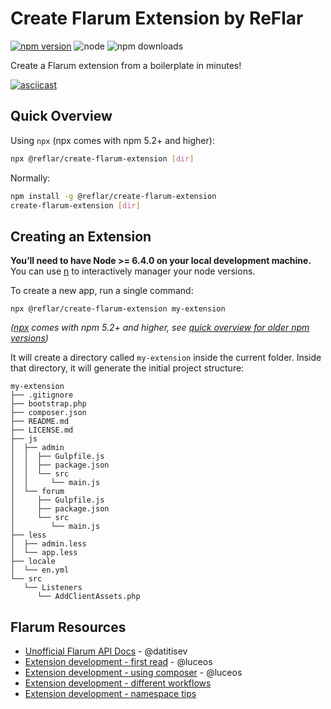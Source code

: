 # Create Flarum Extension by ReFlar

[![npm version](https://img.shields.io/npm/v/@reflar/create-flarum-extension.svg)](https://www.npmjs.com/package/@reflar/create-flarum-extension) ![node](https://img.shields.io/node/v/@reflar/create-flarum-extension.svg)
![npm downloads](https://img.shields.io/npm/dt/@reflar/create-flarum-extension.svg)

Create a Flarum extension from a boilerplate in minutes!

[![asciicast](https://asciinema.org/a/179886.png)](https://asciinema.org/a/179886)

## Quick Overview

Using `npx` (npx comes with npm 5.2+ and higher):
```sh
npx @reflar/create-flarum-extension [dir]
```

Normally:
```sh
npm install -g @reflar/create-flarum-extension
create-flarum-extension [dir]
```


## Creating an Extension


**You’ll need to have Node >= 6.4.0 on your local development machine.** You can use [n](https://www.npmjs.com/package/n) to interactively manager your node versions.

To create a new app, run a single command:

```
npx @reflar/create-flarum-extension my-extension
```
*([npx](https://medium.com/@maybekatz/introducing-npx-an-npm-package-runner-55f7d4bd282b) comes with npm 5.2+ and higher, see [quick overview for older npm versions](#quick-overview))*

It will create a directory called `my-extension` inside the current folder.
Inside that directory, it will generate the initial project structure:

```
my-extension
├── .gitignore
├── bootstrap.php
├── composer.json
├── README.md
├── LICENSE.md
├── js
│  ├── admin
│  │  ├── Gulpfile.js
│  │  ├── package.json
│  │  └── src
│  │     └── main.js
│  └── forum
│     ├── Gulpfile.js
│     ├── package.json
│     └── src
│        └── main.js
├── less
│  ├── admin.less
│  └── app.less
├── locale
│  └── en.yml
└── src
   └── Listeners
      └── AddClientAssets.php
```

## Flarum Resources

- [Unofficial Flarum API Docs](https://discuss.flarum.org/d/4421-flarum-php-api-docs) - @datitisev
- [Extension development - first read](https://discuss.flarum.org/d/1662-extension-developer-first-read) - @luceos
- [Extension development - using composer](https://discuss.flarum.org/d/1608-extension-development-using-composer-repositories-path) - @luceos
- [Extension development - different workflows](https://discuss.flarum.org/d/6320-extension-developers-show-us-your-workflow)
- [Extension development - namespace tips](https://discuss.flarum.org/d/9625-flarum-extension-namespacing-tips)
